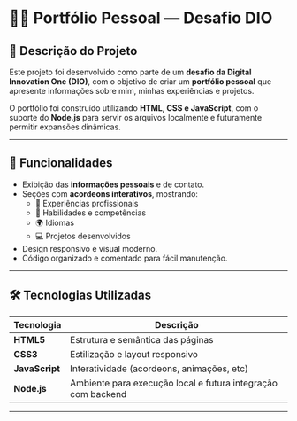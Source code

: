 # 🧑‍💻 Portfólio Pessoal — Desafio DIO

## 📄 Descrição do Projeto
Este projeto foi desenvolvido como parte de um **desafio da Digital Innovation One (DIO)**, com o objetivo de criar um **portfólio pessoal** que apresente informações sobre mim, minhas experiências e projetos.

O portfólio foi construído utilizando **HTML, CSS e JavaScript**, com o suporte do **Node.js** para servir os arquivos localmente e futuramente permitir expansões dinâmicas.

---

## 🚀 Funcionalidades
- Exibição das **informações pessoais** e de contato.  
- Seções com **acordeons interativos**, mostrando:
  - 💼 Experiências profissionais  
  - 🧠 Habilidades e competências  
  - 🌍 Idiomas  
  - 💻 Projetos desenvolvidos
- Design responsivo e visual moderno.  
- Código organizado e comentado para fácil manutenção.

---

## 🛠️ Tecnologias Utilizadas

| Tecnologia | Descrição |
|-------------|------------|
| **HTML5** | Estrutura e semântica das páginas |
| **CSS3** | Estilização e layout responsivo |
| **JavaScript** | Interatividade (acordeons, animações, etc) |
| **Node.js** | Ambiente para execução local e futura integração com backend |

---